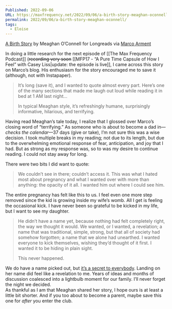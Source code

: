 ```yaml
---
Published: 2022-09-06
URL: https://maxfrequency.net/2022/09/06/a-birth-story-meaghan-oconnell/
permalink: 2022/09/06/a-birth-story-meaghan-oconnell/
tags:
  - Eloise
---
```

[A Birth Story](https://longreads.com/2014/11/06/a-birth-story/) by Meaghan O’Connell for Longreads via [Marco Arment](https://marco.org/2014/11/08/a-birth-story)  

In doing a little research for the next episode of [[The Max Frequency Podcast]] (~~recording very soon~~ [[MFP17 - “A Pure Time Capsule of How I Feel” with Casey Liss|update: the episode is live]], I came across this story on Marco’s blog. His enthusiasm for the story encouraged me to save it (although, not with Instapaper).  

> It’s long (save it), and I wanted to quote almost every part. Here’s one of the many sections that made me laugh out loud while reading it in bed at 1 AM last night…  
> 
> In typical Meaghan style, it’s refreshingly humane, surprisingly informative, hilarious, and terrifying.  

Having read Meaghan’s tale today, I realize that I glossed over Marco’s closing word of “terrifying.” As someone who is about to become a dad in—*checks the calendar*—37 days (give or take), I’m not sure this was a wise decision. I took multiple breaks in my reading; not due to its length, but due to the overwhelming emotional response of fear, anticipation, and joy that I had. But as strong as my response was, so to was my desire to continue reading. I could not stay away for long.  

There were two bits I did want to quote:  

> We couldn’t see in there; couldn’t access it. This was what I hated most about pregnancy and what I wanted over with more than anything: the opacity of it all. I wanted him out where I could see him.  

The entire pregnancy has felt like this to us. I feel even one more step removed since the kid is growing inside my wife’s womb. All I get is feeling the occasional kick. I have never been so grateful to be kicked in my life, but I want to see my daughter.  

> He didn’t have a name yet, because nothing had felt completely right, the way we thought it would. We wanted, or I wanted, a revelation; a name that was traditional, simple, strong, but that all of society had somehow forgotten; a name that we alone had unearthed. I wanted everyone to kick themselves, wishing they’d thought of it first. I wanted it to be hiding in plain sight.  
> 
> This never happened.  

We do have a name picked out, but [it’s a secret to everybody](https://zelda-archive.fandom.com/wiki/Secret_Moblin). Landing on her name did feel like a revelation to me. Years of ideas and months of discussion coalesced into a lightbulb moment for our family. I’ll never forget the night we decided.  
As thankful as I am that Meaghan shared her story, I hope ours is at least a little bit shorter. And if you too about to become a parent, maybe save this one for *after* you enter the club.